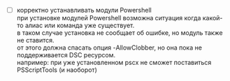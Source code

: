- [ ] корректно устанавливать модули Powershell  
  при установке модулей Powershell возможна ситуация когда какой-то алиас или команда уже существует.  
  в таком случае установка не сообщает об ошибке, но модуль также не ставится.  
  от этого должна спасать опция -AllowClobber, но она пока не поддерживается DSC ресурсом.  
  например: при уже установленном pscx не сможет поставиться PSScriptTools (и наоборот)